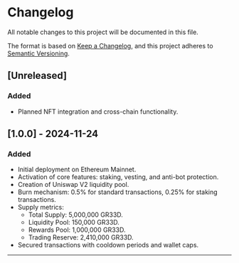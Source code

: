 # Changelog

All notable changes to this project will be documented in this file.

The format is based on [Keep a Changelog](https://keepachangelog.com/en/1.0.0/),
and this project adheres to [Semantic Versioning](https://semver.org/spec/v2.0.0.html).

## [Unreleased]

### Added
- Planned NFT integration and cross-chain functionality.

## [1.0.0] - 2024-11-24
### Added
- Initial deployment on Ethereum Mainnet.
- Activation of core features: staking, vesting, and anti-bot protection.
- Creation of Uniswap V2 liquidity pool.
- Burn mechanism: 0.5% for standard transactions, 0.25% for staking transactions.
- Supply metrics:
  - Total Supply: 5,000,000 GR33D.
  - Liquidity Pool: 150,000 GR33D.
  - Rewards Pool: 1,000,000 GR33D.
  - Trading Reserve: 2,410,000 GR33D.
- Secured transactions with cooldown periods and wallet caps.

---

